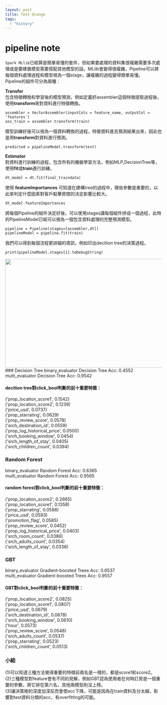 ```yaml
---
layout: post
title: Test Orange
tags: 
  - "history"
---
```


pipeline note
=== 

`Spark MLlib`已經算是簡單易懂的套件，但如果要處理的資料集很複雜需要多次處理或是要建置模型需要搭配其他模型的話，MLlib會變得很複雜，Pipeline可以將每個資料處理過程和模型視為一個stage，讓複雜的過程變得簡單易懂。  
Pipeline的組件可分為兩種：  
<!-- more -->

**Transfer**  
包含特徵轉換和學習後的模型預測，例如定義好assembler這個特徵提取過程後，使用**transform**來對資料進行特徵轉換。  
```
assembler = VectorAssembler(inputCols = feature_name, outputCol = 'features')
ass_train = assembler.transform(train)
```
模型訓練好後可以視為一個資料轉換的過程，特徵資料進去預測結果出來，因此也是用**transform**對資料進行預測。  
```
predicted = pipelineModel.transform(test)
```
**Estimator**  
對資料進行訓練的過程，包含所有的機器學習方法，例如MLP,DecisionTree等，使用**fit**或**train**進行訓練。  
```
dt_model = dt.fit(final_traindata)
```
使用 **featureImportances** 可知道在建構tree的過程中，哪些參數是重要的，以此來判定什麼因素對客戶點擊房間的決定影響比較大。  
```
dt_model.featureImportances
```
將每個Pipeline的組件決定好後，可以使用stages講每個組件拼成一個過程，此時的PipelineModel已經可以視為一個包含資料處理的完整預測模型。  
```
pipeline = Pipeline(stages=[assembler,dt])
pipelineModel = pipeline.fit(train)
```
我們可以得到每個流程更詳細的資訊，例如印出decition tree的決策過程。
```
print(pipelineModel.stages[1].toDebugString)
```
<img width="600" height="350" src="https://github.com/star32134212/SparkML_Pipeline/blob/master/img/dt_process.png"/> 
### Decision Tree
binary_evaluator Decision Tree Acc: 0.4552  
multi_evaluator Decision Tree Acc: 0.9542  

#### decition tree對click_bool判斷的前十重要特徵：
('prop_location_score1', 0.1542)  
('prop_location_score2', 0.1239)  
('price_usd', 0.0737)  
('prop_starrating', 0.0629)  
('prop_review_score', 0.0578)  
('srch_destination_id', 0.0559)  
('prop_log_historical_price', 0.0500)  
('srch_booking_window', 0.0454)  
('srch_length_of_stay', 0.0405)  
('srch_children_count', 0.0394)  
### Random Forest
binary_evaluator Random Forest Acc: 0.6365  
multi_evaluator Random Forest Acc: 0.9565  
  
#### random forest對click_bool判斷的前十重要特徵：  
('prop_location_score2', 0.2665)  
('prop_location_score1', 0.1358)  
('prop_starrating', 0.0598)  
('price_usd', 0.0593)  
('promotion_flag', 0.0585)  
('prop_review_score', 0.0452)  
('prop_log_historical_price', 0.0403)  
('srch_room_count', 0.0386)  
('srch_adults_count', 0.0354)  
('srch_length_of_stay', 0.0336)  

### GBT
binary_evaluator Gradient-boosted Trees Acc: 0.6537  
multi_evaluator Gradient-boosted Trees Acc: 0.9557  

#### GBT對click_bool判斷的前十重要特徵：  
('prop_location_score2', 0.0825)  
('prop_location_score1', 0.0807)  
('price_usd', 0.0679)  
('srch_destination_id', 0.0678)  
('srch_booking_window', 0.0610)  
('hour', 0.0573)  
('prop_review_score', 0.0548)  
('srch_adults_count', 0.0537)  
('prop_starrating', 0.0523)  
('srch_children_count', 0.0513)  

### 小結
(1)可以知道三種方法覺得重要的特徵前兩名是一樣的，都是score1和score2。  
(2)三種模型對feature會有不同的見解，例如GBT認為使用者在何時訂房是一個重要的參數，將它排在第六名，其他兩模型則沒上榜。  
(3)讓決策樹的深度加深反而會使acc下降，可能是因為在train資料及分太細，影響對test資料分類的acc，有overfitting的可能。  
